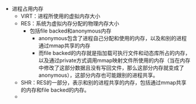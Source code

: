 - 进程占用内存
	- VIRT：进程所使用的虚拟内存大小
	- RES：系统为虚拟内存分配的物理内存大小
		- 包括file backed和anonymous内存
			- anonymous包含了进程自己分配和使用的内存，以及和别的进程通过mmap共享的内存
			- 而file backed的内存就是指加载可执行文件和动态库所占的内存，以及通过private方式调用mmap映射文件所使用的内存（当在内存中修改了这部分数据且没有写回文件，那么这部分内存就变成了anonymous），这部分内存也可能跟别的进程共享。
	- SHR：RES的一部分，表示和别的进程共享的内存，包括通过mmap共享的内存和file backed的内存。
	-